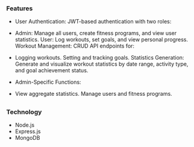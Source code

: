 ### Features
* User Authentication: JWT-based authentication with two roles:

* Admin: Manage all users, create fitness programs, and view user statistics.
User: Log workouts, set goals, and view personal progress.
Workout Management: CRUD API endpoints for:

* Logging workouts.
Setting and tracking goals.
Statistics Generation: Generate and visualize workout statistics by date range, activity type, and goal achievement status.

* Admin-Specific Functions:

* View aggregate statistics.
Manage users and fitness programs.

##
###  Technology 

* Node.js
* Express.js
* MongoDB
